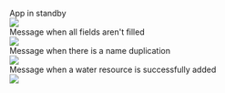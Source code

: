 App in standby <br>
<img src="https://github.com/khang-nguyen-truong/WaterResourcesApp/tree/master/app/src/main/res/screenshots/normal.png"> <br>
Message when all fields aren't filled <br>
<img src=https://github.com/khang-nguyen-truong/WaterResourcesApp/tree/master/app/src/main/res/screenshots/blank.png> <br>
Message when there is a name duplication <br>
<img src=https://github.com/khang-nguyen-truong/WaterResourcesApp/tree/master/app/src/main/res/screenshots/duplicate.png> <br>
Message when a water resource is successfully added <br>
<img src=https://github.com/khang-nguyen-truong/WaterResourcesApp/tree/master/app/src/main/res/screenshots/success.png> 
